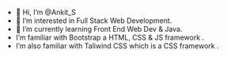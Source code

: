 - 👋 Hi, I’m @Ankit_S
- 👀 I’m interested in Full Stack Web Development.
- 🌱 I’m currently learning Front End Web Dev & Java.
-    I’m familiar with Bootstrap a HTML, CSS & JS framework .
-    I’m also familiar with Taliwind CSS which is a CSS framework .

<!---
Ankitsreenivasa/Ankitsreenivasa is a ✨ special ✨ repository because its `README.md` (this file) appears on your GitHub profile.
You can click the Preview link to take a look at your changes.
--->
